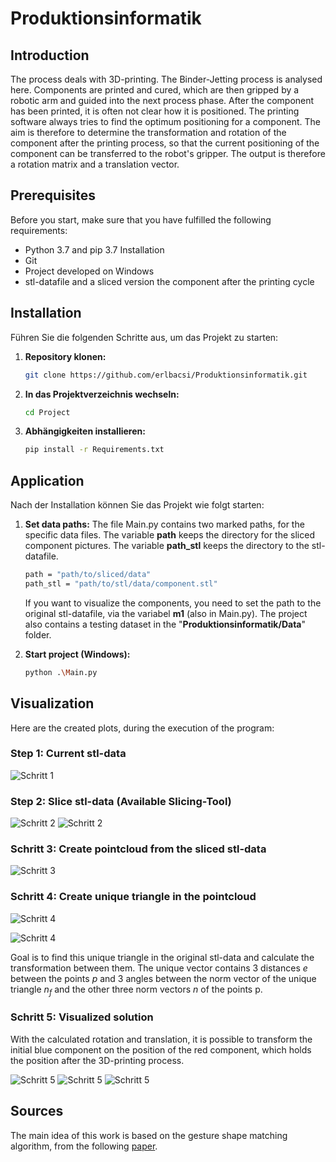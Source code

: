 # Produktionsinformatik

## Introduction
The process deals with 3D-printing. The Binder-Jetting process is analysed here. Components are printed and cured, which are then gripped by a robotic arm and guided into the next process phase.  After the component has been printed, it is often not clear how it is positioned. The printing software always tries to find the optimum positioning for a component.
The aim is therefore to determine the transformation and rotation of the component after the printing process, so that the current positioning of the component can be transferred to the robot's gripper. The output is therefore a rotation matrix and a translation vector. 

## Prerequisites
Before you start, make sure that you have fulfilled the following requirements:
- Python 3.7 and pip 3.7 Installation
- Git 
- Project developed on Windows
- stl-datafile and a sliced version the component after the printing cycle

## Installation
Führen Sie die folgenden Schritte aus, um das Projekt zu starten:

1. **Repository klonen:**
    ```bash
    git clone https://github.com/erlbacsi/Produktionsinformatik.git
    ```

2. **In das Projektverzeichnis wechseln:**
    ```bash
    cd Project
    ```

3. **Abhängigkeiten installieren:**
    ```bash
    pip install -r Requirements.txt
    ```

## Application
Nach der Installation können Sie das Projekt wie folgt starten:

1. **Set data paths:**
    The file Main.py contains two marked paths, for the specific data files. The variable **path** keeps the directory for the sliced component pictures. The variable **path_stl** keeps the directory to the stl-datafile.
    ```bash
    path = "path/to/sliced/data"
    path_stl = "path/to/stl/data/component.stl"
    ````
    If you want to visualize the components, you need to set the path to the original stl-datafile, via the variabel **m1** (also in Main.py).
    The project also contains a testing dataset in the "__Produktionsinformatik/Data__" folder.

2. **Start project (Windows):**
    ```bash
    python .\Main.py
    ```

## Visualization
Here are the created plots, during the execution of the program:

### Step 1: Current stl-data
![Schritt 1](Bilder/stl-Ausgangsdatei.png)

### Step 2: Slice stl-data (Available Slicing-Tool)
![Schritt 2](Bilder/Slicing_Konzept.png)
![Schritt 2](Bilder/Slicing-Tool.png)

### Schritt 3: Create pointcloud from the sliced stl-data
![Schritt 3](Bilder/Punktewolke.png)

### Schritt 4: Create unique triangle in the pointcloud
![Schritt 4](Bilder/Unique_Dreieck_Punktewolke.png)

![Schritt 4](Bilder/Unique_Dreieck.png)

Goal is to find this unique triangle in the original stl-data and calculate the transformation between them. The unique vector contains 3 distances $e$ between the points $p$ and 3 angles between the norm vector of the unique triangle $n_f$ and the other three norm vectors $n$ of the points p.

### Schritt 5: Visualized solution
With the calculated rotation and translation, it is possible to transform the initial blue component on the position of the red component, which holds the position after the 3D-printing process.

![Schritt 5](Bilder/Ausgang_oben.png)
![Schritt 5](Bilder/Rotation.png)
![Schritt 5](Bilder/Rotation_und_translation.png)



## Sources
The main idea of this work is based on the gesture shape matching algorithm, from the following [paper](https://www.cs.cmu.edu/~yingli/Humanoid05.pdf).

